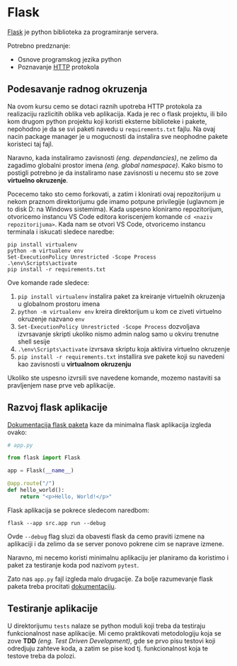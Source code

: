 # Flask

[Flask](https://flask.palletsprojects.com/en/3.0.x/) je python biblioteka za
programiranje servera.

Potrebno predznanje:

-   Osnove programskog jezika python
-   Poznavanje [HTTP](https://www.freecodecamp.org/news/what-is-http/) protokola

## Podesavanje radnog okruzenja

Na ovom kursu cemo se dotaci raznih upotreba HTTP protokola za realizaciju
razlicitih oblika veb aplikacija. Kada je rec o flask projektu, ili bilo kom
drugom python projektu koji koristi eksterne biblioteke i pakete, nepohodno je
da se svi paketi navedu u `requirements.txt` fajlu. Na ovaj nacin package
manager je u mogucnosti da instalira sve neophodne pakete koristeci taj fajl.

Naravno, kada instaliramo zavisnosti _(eng. dependancies)_, ne zelimo da
zagadimo globalni prostor imena _(eng. global namespace)_. Kako bismo to
postigli potrebno je da instaliramo nase zavisnosti u necemu sto se zove
**virtuelno okruzenje**.

Pocecemo tako sto cemo forkovati, a zatim i klonirati ovaj repozitorijum u nekom
praznom direktorijumu gde imamo potpune privilegije (uglavnom je to disk D: na
Windows sistemima). Kada uspesno kloniramo repozitorijum, otvoricemo instancu VS
Code editora koriscenjem komande `cd <naziv repozitorijuma>`. Kada nam se otvori
VS Code, otvoricemo instancu terminala i iskucati sledece naredbe:

```shell
pip install virtualenv
python -m virtualenv env
Set-ExecutionPolicy Unrestricted -Scope Process
.\env\Scripts\activate
pip install -r requirements.txt
```

Ove komande rade sledece:

1. `pip install virtualenv` instalira paket za kreiranje virtuelnih okruzenja u
   globalnom prostoru imena
2. `python -m virtualenv env` kreira direktorijum u kom ce ziveti virtuelno
   okruzenje nazvano `env`
3. `Set-ExecutionPolicy Unrestricted -Scope Process` dozvoljava izvrsavanje
   skripti ukoliko nismo admin nalog samo u okviru trenutne shell sesije
4. `.\env\Scripts\activate` izvrsava skriptu koja aktivira virtuelno okruzenje
5. `pip install -r requirements.txt` installira sve pakete koji su navedeni kao
   zavisnosti u **virtualnom okruzenju**

Ukoliko ste uspesno izvrsili sve navedene komande, mozemo nastaviti sa
pravljenjem nase prve veb aplikacije.

## Razvoj flask aplikacije

[Dokumentacija flask paketa](https://flask.palletsprojects.com/en/3.0.x/quickstart/)
kaze da minimalna flask aplikacija izgleda ovako:

```python
# app.py

from flask import Flask

app = Flask(__name__)

@app.route("/")
def hello_world():
    return "<p>Hello, World!</p>"
```

Flask aplikacija se pokrece sledecom naredbom:

```shell
flask --app src.app run --debug
```

Ovde `--debug` flag sluzi da obavesti flask da cemo praviti izmene na aplikaciji
i da zelimo da se server ponovo pokrene cim se naprave izmene.

Naravno, mi necemo koristi minimalnu aplikaciju jer planiramo da koristimo i
paket za testiranje koda pod nazivom `pytest`.

Zato nas `app.py` fajl izgleda malo drugacije. Za bolje razumevanje flask paketa
treba procitati
[dokumentaciju](https://flask.palletsprojects.com/en/3.0.x/quickstart/).

## Testiranje aplikacije

U direktorijumu `tests` nalaze se python moduli koji treba da testiraju
funkcionalnost nase aplikacije. Mi cemo praktikovati metodologiju koja se zove
**TDD** _(eng. Test Driven Development)_, gde se prvo pisu testovi koji
odredjuju zahteve koda, a zatim se pise kod tj. funkcionalnost koja te testove
treba da polozi.
